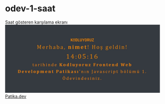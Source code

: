# odev-1-saat
Saat gösteren karşılama ekranı
![Ekran görüntüsü](https://raw.githubusercontent.com/kilicnimet/odev-1-saat/master/odev-1-saat.jpg)
[Patika.dev](https://www.patika.dev/tr)
